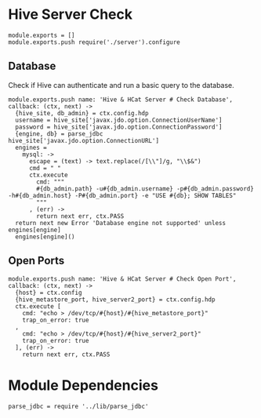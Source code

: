 
# Hive Server Check

    module.exports = []
    module.exports.push require('./server').configure

## Database

Check if Hive can authenticate and run a basic query to the database.

    module.exports.push name: 'Hive & HCat Server # Check Database', callback: (ctx, next) ->
      {hive_site, db_admin} = ctx.config.hdp
      username = hive_site['javax.jdo.option.ConnectionUserName']
      password = hive_site['javax.jdo.option.ConnectionPassword']
      {engine, db} = parse_jdbc hive_site['javax.jdo.option.ConnectionURL']
      engines = 
        mysql: ->
          escape = (text) -> text.replace(/[\\"]/g, "\\$&")
          cmd = " "
          ctx.execute
            cmd: """
            #{db_admin.path} -u#{db_admin.username} -p#{db_admin.password} -h#{db_admin.host} -P#{db_admin.port} -e "USE #{db}; SHOW TABLES"
            """
          , (err) ->
            return next err, ctx.PASS
      return next new Error 'Database engine not supported' unless engines[engine]
      engines[engine]()

## Open Ports

    module.exports.push name: 'Hive & HCat Server # Check Open Port', callback: (ctx, next) ->
      {host} = ctx.config
      {hive_metastore_port, hive_server2_port} = ctx.config.hdp
      ctx.execute [
        cmd: "echo > /dev/tcp/#{host}/#{hive_metastore_port}"
        trap_on_error: true
      ,
        cmd: "echo > /dev/tcp/#{host}/#{hive_server2_port}"
        trap_on_error: true
      ], (err) ->
        return next err, ctx.PASS

# Module Dependencies

    parse_jdbc = require '../lib/parse_jdbc'